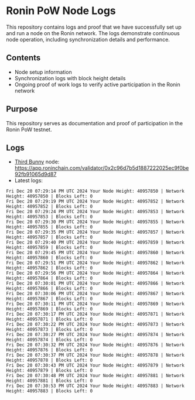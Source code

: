 # Ronin PoW Node Logs

This repository contains logs and proof that we have successfully set up and run a node on the Ronin network. The logs demonstrate continuous node operation, including synchronization details and performance.

## Contents

- Node setup information
- Synchronization logs with block height details
- Ongoing proof of work logs to verify active participation in the Ronin network

## Purpose

This repository serves as documentation and proof of participation in the Ronin PoW testnet.

## Logs

- [Third Bunny](https://thirdbunny.xyz/) node: https://app.roninchain.com/validator/0x2c96d7b5d1887222025ec9f0be92fb91065d9d87
- Latest logs:
```
Fri Dec 20 07:29:14 PM UTC 2024 Your Node Height: 40957850 | Network Height: 40957850 | Blocks Left: 0
Fri Dec 20 07:29:19 PM UTC 2024 Your Node Height: 40957852 | Network Height: 40957852 | Blocks Left: 0
Fri Dec 20 07:29:24 PM UTC 2024 Your Node Height: 40957853 | Network Height: 40957853 | Blocks Left: 0
Fri Dec 20 07:29:30 PM UTC 2024 Your Node Height: 40957855 | Network Height: 40957855 | Blocks Left: 0
Fri Dec 20 07:29:35 PM UTC 2024 Your Node Height: 40957857 | Network Height: 40957857 | Blocks Left: 0
Fri Dec 20 07:29:40 PM UTC 2024 Your Node Height: 40957859 | Network Height: 40957859 | Blocks Left: 0
Fri Dec 20 07:29:45 PM UTC 2024 Your Node Height: 40957860 | Network Height: 40957860 | Blocks Left: 0
Fri Dec 20 07:29:51 PM UTC 2024 Your Node Height: 40957862 | Network Height: 40957862 | Blocks Left: 0
Fri Dec 20 07:29:56 PM UTC 2024 Your Node Height: 40957864 | Network Height: 40957864 | Blocks Left: 0
Fri Dec 20 07:30:01 PM UTC 2024 Your Node Height: 40957866 | Network Height: 40957866 | Blocks Left: 0
Fri Dec 20 07:30:06 PM UTC 2024 Your Node Height: 40957867 | Network Height: 40957867 | Blocks Left: 0
Fri Dec 20 07:30:11 PM UTC 2024 Your Node Height: 40957869 | Network Height: 40957869 | Blocks Left: 0
Fri Dec 20 07:30:17 PM UTC 2024 Your Node Height: 40957871 | Network Height: 40957871 | Blocks Left: 0
Fri Dec 20 07:30:22 PM UTC 2024 Your Node Height: 40957873 | Network Height: 40957873 | Blocks Left: 0
Fri Dec 20 07:30:27 PM UTC 2024 Your Node Height: 40957874 | Network Height: 40957874 | Blocks Left: 0
Fri Dec 20 07:30:32 PM UTC 2024 Your Node Height: 40957876 | Network Height: 40957876 | Blocks Left: 0
Fri Dec 20 07:30:37 PM UTC 2024 Your Node Height: 40957878 | Network Height: 40957878 | Blocks Left: 0
Fri Dec 20 07:30:43 PM UTC 2024 Your Node Height: 40957879 | Network Height: 40957879 | Blocks Left: 0
Fri Dec 20 07:30:48 PM UTC 2024 Your Node Height: 40957881 | Network Height: 40957881 | Blocks Left: 0
Fri Dec 20 07:30:53 PM UTC 2024 Your Node Height: 40957883 | Network Height: 40957883 | Blocks Left: 0
```
